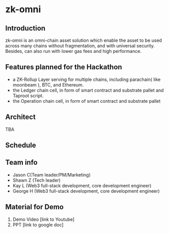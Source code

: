 # zk-omni
## Introduction
zk-omni is an omni-chain asset solution which enable the asset to be used across many chains without fragmentation, and with universal security.
Besides, can also run with lower gas fees and high performance.
## Features planned for the Hackathon
- a ZK-Rollup Layer serving for multiple chains, including parachain( like moonbeam ), BTC, and Ethereum.
- the Ledger chain cell, in form of smart contract and substrate pallet and Taproot script.
- the Operation chain cell,  in form of smart contract and substrate pallet
## Architect
TBA

## Schedule

## Team info
- Jason C(Team leader/PM/Marketing)
- Shawn Z (Tech leader)
- Kay L (Web3 full-stack development, core development engineer)
- George H (Web3 full-stack development, core development engineer)
## Material for Demo
1. Demo Video [link to Youtube]
2. PPT [link to google doc]
